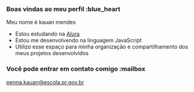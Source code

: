 ### Boas vindas ao meu perfil :blue_heart

Meu nome é kauan mendes

- Estou estudando na [Alura](https://www.alura.com.br)
- Estou me desenvolvendo na linguagem JavaScript
- Utilizo esse espaço para minha organização e compartilhamento dos meus projetos desenvolvidos

### Você pode entrar em contato comigo :mailbox

penna.kauan@escola.pr.gov.br





